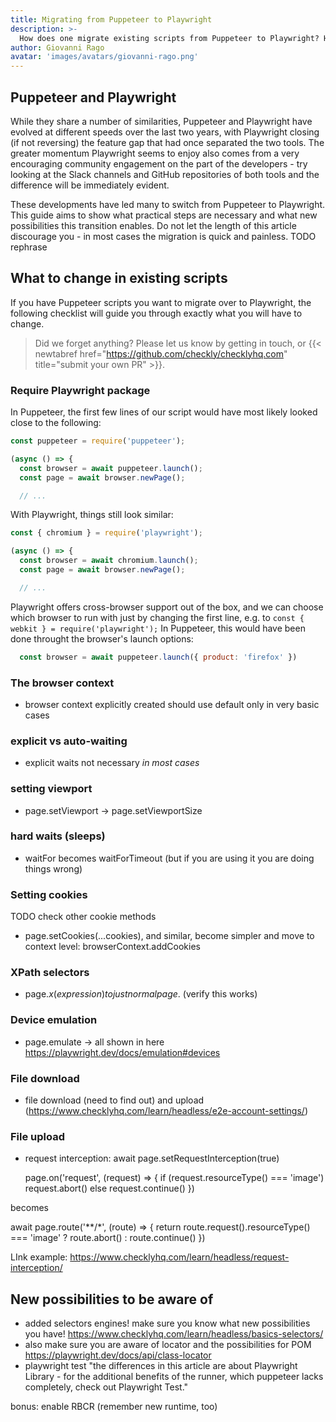 ```yaml
---
title: Migrating from Puppeteer to Playwright
description: >-
  How does one migrate existing scripts from Puppeteer to Playwright? How much time and effort is needed? What are the needed code-level changes, and what new features and approaches does the switch enable? Last but not least, is it advisable to invest time in migrating in the first place?
author: Giovanni Rago
avatar: 'images/avatars/giovanni-rago.png'
---
```


## Puppeteer and Playwright

While they share a number of similarities, Puppeteer and Playwright have evolved at different speeds over the last two years, with Playwright closing (if not reversing) the feature gap that had once separated the two tools. The greater momentum Playwright seems to enjoy also comes from a very encouraging community engagement on the part of the developers - try looking at the Slack channels and GitHub repositories of both tools and the difference will be immediately evident.

These developments have led many to switch from Puppeteer to Playwright. This guide aims to show what practical steps are necessary and what new possibilities this transition enables. Do not let the length of this article discourage you - in most cases the migration is quick and painless.
TODO rephrase

## What to change in existing scripts

If you have Puppeteer scripts you want to migrate over to Playwright, the following checklist will guide you through exactly what you will have to change.

> Did we forget anything? Please let us know by getting in touch, or {{< newtabref  href="https://github.com/checkly/checklyhq.com" title="submit your own PR" >}}.

### Require Playwright package

In Puppeteer, the first few lines of our script would have most likely looked close to the following:

```js
const puppeteer = require('puppeteer');

(async () => {
  const browser = await puppeteer.launch();
  const page = await browser.newPage();

  // ...
```

With Playwright, things still look similar:

```js
const { chromium } = require('playwright');

(async () => {
  const browser = await chromium.launch();
  const page = await browser.newPage();

  // ...
```

Playwright offers cross-browser support out of the box, and we can choose which browser to run with just by changing the first line, e.g. to `const { webkit } = require('playwright');`
In Puppeteer, this would have been done throught the browser's launch options:

```js
  const browser = await puppeteer.launch({ product: 'firefox' })
```

### The browser context

- browser context explicitly created
should use default only in very basic cases

### explicit vs auto-waiting

- explicit waits not necessary _in most cases_

### setting viewport

- page.setViewport -> page.setViewportSize

### hard waits (sleeps)

- waitFor becomes waitForTimeout (but if you are using it you are doing things wrong)

### Setting cookies

TODO check other cookie methods
- page.setCookies(...cookies), and similar, become simpler and move to context level: browserContext.addCookies

### XPath selectors

- page.$x(expression) to just normal page.$ (verify this works)

### Device emulation

- page.emulate -> all shown in here https://playwright.dev/docs/emulation#devices

### File download

- file download (need to find out) and upload (https://www.checklyhq.com/learn/headless/e2e-account-settings/)

### File upload

- request interception:
await page.setRequestInterception(true)

  page.on('request', (request) => {
    if (request.resourceType() === 'image') request.abort()
    else request.continue()
  })

becomes

  await page.route('**/*', (route) => {
    return route.request().resourceType() === 'image'
      ? route.abort()
      : route.continue()
  })


LInk example: https://www.checklyhq.com/learn/headless/request-interception/


## New possibilities to be aware of

- added selectors engines! make sure you know what new possibilities you have! https://www.checklyhq.com/learn/headless/basics-selectors/
- also make sure you are aware of locator and the possibilities for POM https://playwright.dev/docs/api/class-locator
- playwright test "the differences in this article are about Playwright Library - for the additional benefits of the runner, which puppeteer lacks completely, check out Playwright Test."




bonus:
enable RBCR (remember new runtime, too)
